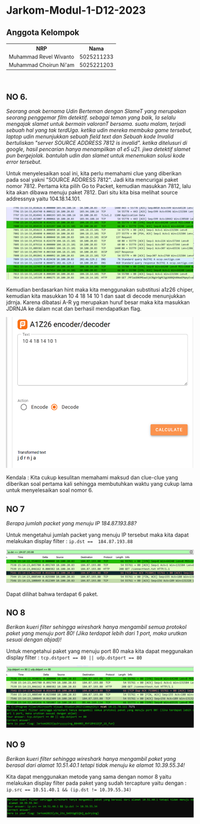 # Jarkom-Modul-1-D12-2023


## Anggota Kelompok

<table>
  <tr>
    <th>NRP</th>
    <th>Nama</th>
  </tr>
  <tr>
    <td>Muhammad Revel Wivanto</td>
    <td>5025211233</td>
  </tr>
  <tr>
    <td>Muhammad Choirun Ni'am</td>
    <td>5025221203</td>
  </tr>
</table>

<br>


## NO 6. 
 *Seorang anak bernama Udin Berteman dengan SlameT yang merupakan seorang penggemar film detektif. sebagai teman yang baik, Ia selalu mengajak slamet untuk bermain valoranT bersama. suatu malam, terjadi sebuah hal yang tak terdUga. ketika udin mereka membuka game tersebut, laptop udin menunjukkan sebuah field text dan Sebuah kode Invalid bertuliskan "server SOURCE ADDRESS 7812 is invalid". ketika ditelusuri di google, hasil pencarian hanya menampilkan a1 e5 u21. jiwa detektif slamet pun bergejolak. bantulah udin dan slamet untuk menemukan solusi kode error tersebut.*

Untuk menyelesaikan soal ini, kita perlu memahami clue yang diberikan pada soal yakni "SOURCE ADDRESS 7812". Jadi kita mencurigai paket nomor 7812. Pertama kita pilih Go to Packet, kemudian masukkan 7812, lalu kita akan dibawa menuju paket 7812. Dari situ kita bisa melihat source addressnya yaitu 104.18.14.101.

![Screenshot soal 6](img/soal6.png)

Kemudian berdasarkan hint maka kita menggunakan substitusi a1z26 chiper, kemudian kita masukkan 10 4 18 14 10 1 dan saat di decode menunjukkan jdrnja. Karena dibatasi A-R yg merupakan huruf besar maka kita masukkan JDRNJA ke dalam ncat dan berhasil mendapatkan flag.

![Screenshot soal 6](img/soal6(2).png)

Kendala : Kita cukup kesulitan memahami maksud dan clue-clue yang diberikan soal pertama kali sehingga membutuhkan waktu yang cukup lama untuk menyelesaikan soal nomor 6.

## NO 7
*Berapa jumlah packet yang menuju IP 184.87.193.88?*

Untuk mengetahui jumlah packet yang menuju IP tersebut maka kita dapat melakukan display filter :
`ip.dst ==  184.87.193.88`

![Screenshot soal 7](img/soal7.png)

Dapat dilihat bahwa terdapat 6 paket.

## NO 8
*Berikan kueri filter sehingga wireshark hanya mengambil semua protokol paket yang menuju port 80! (Jika terdapat lebih dari 1 port, maka urutkan sesuai dengan abjad)!*

Untuk mengetahui paket yang menuju port 80 maka kita dapat meggunakan display filter :
`tcp.dstport == 80 || udp.dstport == 80`

![Screenshot soal 8](img/soal8.png)
![Screenshot soal 8](img/soal8(2).png)

## NO 9
*Berikan kueri filter sehingga wireshark hanya mengambil paket yang berasal dari alamat 10.51.40.1 tetapi tidak menuju ke alamat 10.39.55.34!*

Kita dapat menggunakan metode yang sama dengan nomor 8 yaitu melakukan display filter pada paket yang sudah tercapture yaitu dengan :
`ip.src == 10.51.40.1 && (ip.dst != 10.39.55.34)`

![Screenshot soal 9](img/soal9.png)


